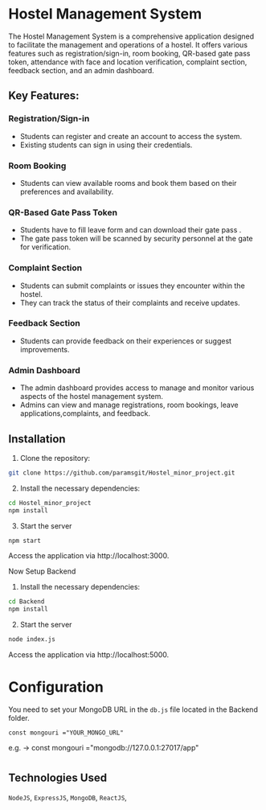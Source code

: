 # Hostel Management System

The Hostel Management System is a comprehensive application designed to facilitate the management and operations of a hostel. It offers various features such as registration/sign-in, room booking, QR-based gate pass token, attendance with face and location verification, complaint section, feedback section, and an admin dashboard.


## Key Features:

### Registration/Sign-in
- Students can register and create an account to access the system.
- Existing students can sign in using their credentials.


### Room Booking
- Students can view available rooms and book them based on their preferences and availability.

### QR-Based Gate Pass Token
- Students have to fill leave form and can download their gate pass .
- The gate pass token will be scanned by security personnel at the gate for verification.


### Complaint Section
- Students can submit complaints or issues they encounter within the hostel.
- They can track the status of their complaints and receive updates.



### Feedback Section
- Students can provide feedback on their experiences or suggest improvements.



### Admin Dashboard
- The admin dashboard provides access to manage and monitor various aspects of the hostel management system.
- Admins can view and manage registrations, room bookings, leave applications,complaints, and feedback.


## Installation

1. Clone the repository:

```bash
git clone https://github.com/paramsgit/Hostel_minor_project.git
```
2. Install the necessary dependencies:
```bash
cd Hostel_minor_project
npm install
```
3. Start the server
```bash
npm start
```
Access the application via http://localhost:3000.

Now Setup Backend

1. Install the necessary dependencies:
```bash
cd Backend
npm install
```
2. Start the server
```bash
node index.js
```
Access the application via http://localhost:5000.



# Configuration
You need to set your MongoDB URL in the `db.js` file located in the Backend folder.

```
const mongouri ="YOUR_MONGO_URL"
```
e.g. -> const mongouri ="mongodb://127.0.0.1:27017/app"
#

## Technologies Used
`NodeJS`,
`ExpressJS`,
`MongoDB`,
`ReactJS`,

